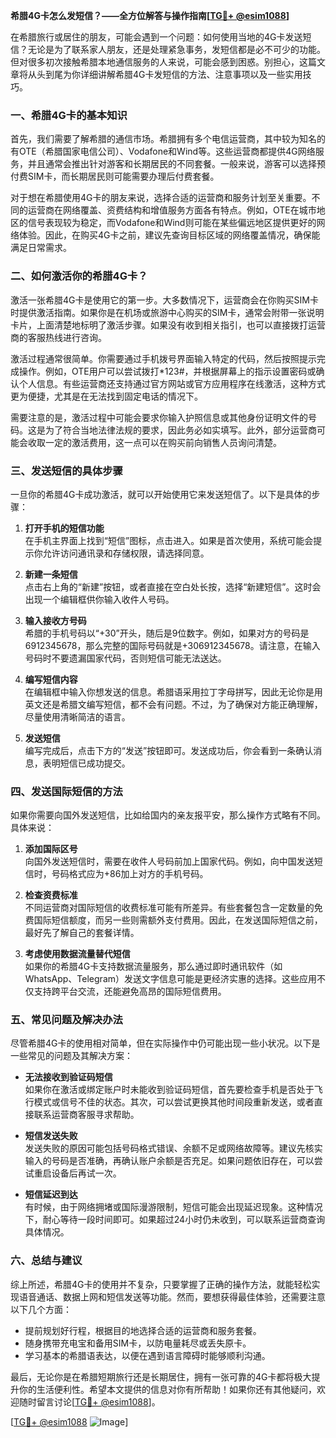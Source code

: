 **希腊4G卡怎么发短信？——全方位解答与操作指南[[TG💪+ @esim1088](https://t.me/s/esim1088)]**

在希腊旅行或居住的朋友，可能会遇到一个问题：如何使用当地的4G卡发送短信？无论是为了联系家人朋友，还是处理紧急事务，发短信都是必不可少的功能。但对很多初次接触希腊本地通信服务的人来说，可能会感到困惑。别担心，这篇文章将从头到尾为你详细讲解希腊4G卡发短信的方法、注意事项以及一些实用技巧。

### 一、希腊4G卡的基本知识

首先，我们需要了解希腊的通信市场。希腊拥有多个电信运营商，其中较为知名的有OTE（希腊国家电信公司）、Vodafone和Wind等。这些运营商都提供4G网络服务，并且通常会推出针对游客和长期居民的不同套餐。一般来说，游客可以选择预付费SIM卡，而长期居民则可能需要办理后付费套餐。

对于想在希腊使用4G卡的朋友来说，选择合适的运营商和服务计划至关重要。不同的运营商在网络覆盖、资费结构和增值服务方面各有特点。例如，OTE在城市地区的信号表现较为稳定，而Vodafone和Wind则可能在某些偏远地区提供更好的网络体验。因此，在购买4G卡之前，建议先查询目标区域的网络覆盖情况，确保能满足日常需求。

### 二、如何激活你的希腊4G卡？

激活一张希腊4G卡是使用它的第一步。大多数情况下，运营商会在你购买SIM卡时提供激活指南。如果你是在机场或旅游中心购买的SIM卡，通常会附带一张说明卡片，上面清楚地标明了激活步骤。如果没有收到相关指引，也可以直接拨打运营商的客服热线进行咨询。

激活过程通常很简单。你需要通过手机拨号界面输入特定的代码，然后按照提示完成操作。例如，OTE用户可以尝试拨打*123#，并根据屏幕上的指示设置密码或确认个人信息。有些运营商还支持通过官方网站或官方应用程序在线激活，这种方式更为便捷，尤其是在无法找到固定电话的情况下。

需要注意的是，激活过程中可能会要求你输入护照信息或其他身份证明文件的号码。这是为了符合当地法律法规的要求，因此务必如实填写。此外，部分运营商可能会收取一定的激活费用，这一点可以在购买前向销售人员询问清楚。

### 三、发送短信的具体步骤

一旦你的希腊4G卡成功激活，就可以开始使用它来发送短信了。以下是具体的步骤：

1. **打开手机的短信功能**  
   在手机主界面上找到“短信”图标，点击进入。如果是首次使用，系统可能会提示你允许访问通讯录和存储权限，请选择同意。

2. **新建一条短信**  
   点击右上角的“新建”按钮，或者直接在空白处长按，选择“新建短信”。这时会出现一个编辑框供你输入收件人号码。

3. **输入接收方号码**  
   希腊的手机号码以“+30”开头，随后是9位数字。例如，如果对方的号码是6912345678，那么完整的国际号码就是+306912345678。请注意，在输入号码时不要遗漏国家代码，否则短信可能无法送达。

4. **编写短信内容**  
   在编辑框中输入你想发送的信息。希腊语采用拉丁字母拼写，因此无论你是用英文还是希腊文编写短信，都不会有问题。不过，为了确保对方能正确理解，尽量使用清晰简洁的语言。

5. **发送短信**  
   编写完成后，点击下方的“发送”按钮即可。发送成功后，你会看到一条确认消息，表明短信已成功提交。

### 四、发送国际短信的方法

如果你需要向国外发送短信，比如给国内的亲友报平安，那么操作方式略有不同。具体来说：

1. **添加国际区号**  
   向国外发送短信时，需要在收件人号码前加上国家代码。例如，向中国发送短信时，号码格式应为+86加上对方的手机号码。

2. **检查资费标准**  
   不同运营商对国际短信的收费标准可能有所差异。有些套餐包含一定数量的免费国际短信额度，而另一些则需额外支付费用。因此，在发送国际短信之前，最好先了解自己的套餐详情。

3. **考虑使用数据流量替代短信**  
   如果你的希腊4G卡支持数据流量服务，那么通过即时通讯软件（如WhatsApp、Telegram）发送文字信息可能是更经济实惠的选择。这些应用不仅支持跨平台交流，还能避免高昂的国际短信费用。

### 五、常见问题及解决办法

尽管希腊4G卡的使用相对简单，但在实际操作中仍可能出现一些小状况。以下是一些常见的问题及其解决方案：

- **无法接收到验证码短信**  
  如果你在激活或绑定账户时未能收到验证码短信，首先要检查手机是否处于飞行模式或信号不佳的状态。其次，可以尝试更换其他时间段重新发送，或者直接联系运营商客服寻求帮助。

- **短信发送失败**  
  发送失败的原因可能包括号码格式错误、余额不足或网络故障等。建议先核实输入的号码是否准确，再确认账户余额是否充足。如果问题依旧存在，可以尝试重启设备后再试一次。

- **短信延迟到达**  
  有时候，由于网络拥堵或国际漫游限制，短信可能会出现延迟现象。这种情况下，耐心等待一段时间即可。如果超过24小时仍未收到，可以联系运营商查询具体情况。

### 六、总结与建议

综上所述，希腊4G卡的使用并不复杂，只要掌握了正确的操作方法，就能轻松实现语音通话、数据上网和短信发送等功能。然而，要想获得最佳体验，还需要注意以下几个方面：

- 提前规划好行程，根据目的地选择合适的运营商和服务套餐。
- 随身携带充电宝和备用SIM卡，以防电量耗尽或丢失原卡。
- 学习基本的希腊语表达，以便在遇到语言障碍时能够顺利沟通。

最后，无论你是在希腊短期旅行还是长期居住，拥有一张可靠的4G卡都将极大提升你的生活便利性。希望本文提供的信息对你有所帮助！如果你还有其他疑问，欢迎随时留言讨论[[TG💪+ @esim1088](https://t.me/s/esim1088)]。

[[TG💪+ @esim1088](https://t.me/s/esim1088) ![Image](https://i.postimg.cc/4NQfJmqS/Snipaste-2025-05-13-00-14-12.png)]